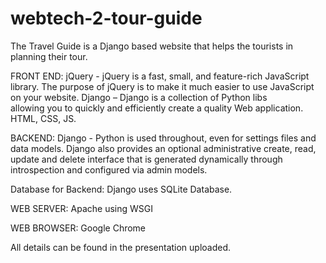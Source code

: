 # webtech-2-tour-guide
The Travel Guide is a Django based website that helps the tourists in planning their tour.

FRONT END: jQuery - jQuery is a fast, small, and feature-rich JavaScript 		    	    library. The purpose of jQuery is to make it much easier 		       	    to use JavaScript on  your website.
 	      Django – Django is a collection of Python libs allowing you to 	                   		     quickly and efficiently create a quality Web application.
	      HTML, CSS, JS.

BACKEND: Django - Python is used throughout, even for settings files and data 	 	               models. Django also provides an optional administrative 	    	               create, read, update and delete interface that is generated 		dynamically through introspection and configured via admin 		models.

Database for Backend: Django uses SQLite Database.

WEB SERVER: Apache using WSGI 

WEB BROWSER: Google Chrome

All details can be found in the presentation uploaded.
